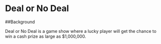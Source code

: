 # Deal or No Deal

##Background

Deal or No Deal is a game show where a lucky player will get the chance to win a cash prize as large as $1,000,000.
